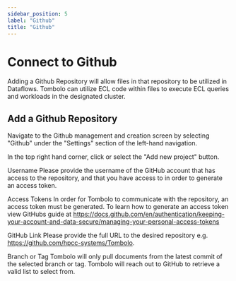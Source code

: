 ```yaml
---
sidebar_position: 5
label: "Github"
title: "Github"
---
```


# Connect to Github

Adding a Github Repository will allow files in that repository to be utilized in Dataflows. Tombolo can utilize ECL code within files to execute ECL queries and workloads in the designated cluster.

## Add a Github Repository

Navigate to the Github management and creation screen by selecting "Github" under the "Settings" section of the left-hand navigation.

In the top right hand corner, click or select the "Add new project" button.

Username
Please provide the username of the GitHub account that has access to the repository, and that you have access to in order to generate an access token.

Access Tokens
In order for Tombolo to communicate with the repository, an access token must be generated. To learn how to generate an access token view GitHubs guide at https://docs.github.com/en/authentication/keeping-your-account-and-data-secure/managing-your-personal-access-tokens

GitHub Link
Please provide the full URL to the desired repository e.g. https://github.com/hpcc-systems/Tombolo.

Branch or Tag
Tombolo will only pull documents from the latest commit of the selected branch or tag. Tombolo will reach out to GitHub to retrieve a valid list to select from.
